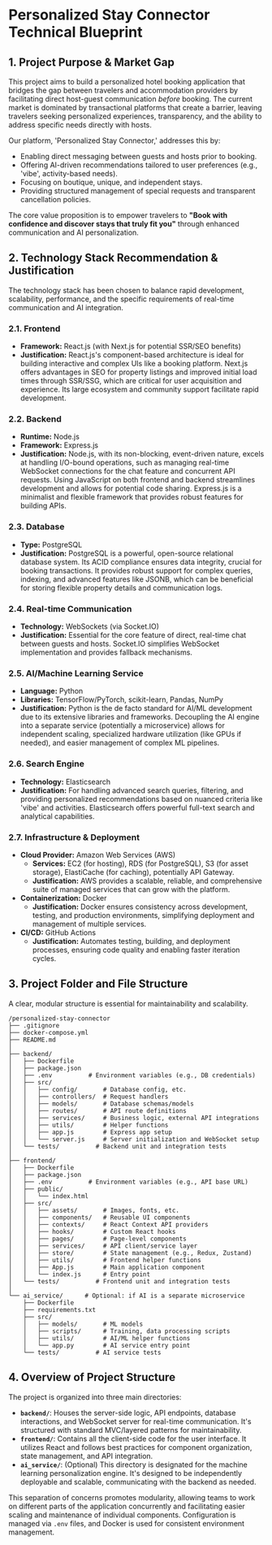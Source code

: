 # Personalized Stay Connector Technical Blueprint

## 1. Project Purpose & Market Gap

This project aims to build a personalized hotel booking application that bridges the gap between travelers and accommodation providers by facilitating direct host-guest communication *before* booking. The current market is dominated by transactional platforms that create a barrier, leaving travelers seeking personalized experiences, transparency, and the ability to address specific needs directly with hosts.

Our platform, 'Personalized Stay Connector,' addresses this by:
*   Enabling direct messaging between guests and hosts prior to booking.
*   Offering AI-driven recommendations tailored to user preferences (e.g., 'vibe', activity-based needs).
*   Focusing on boutique, unique, and independent stays.
*   Providing structured management of special requests and transparent cancellation policies.

The core value proposition is to empower travelers to **"Book with confidence and discover stays that truly fit you"** through enhanced communication and AI personalization.

## 2. Technology Stack Recommendation & Justification

The technology stack has been chosen to balance rapid development, scalability, performance, and the specific requirements of real-time communication and AI integration.

### 2.1. Frontend
*   **Framework:** React.js (with Next.js for potential SSR/SEO benefits)
*   **Justification:** React.js's component-based architecture is ideal for building interactive and complex UIs like a booking platform. Next.js offers advantages in SEO for property listings and improved initial load times through SSR/SSG, which are critical for user acquisition and experience. Its large ecosystem and community support facilitate rapid development.

### 2.2. Backend
*   **Runtime:** Node.js
*   **Framework:** Express.js
*   **Justification:** Node.js, with its non-blocking, event-driven nature, excels at handling I/O-bound operations, such as managing real-time WebSocket connections for the chat feature and concurrent API requests. Using JavaScript on both frontend and backend streamlines development and allows for potential code sharing. Express.js is a minimalist and flexible framework that provides robust features for building APIs.

### 2.3. Database
*   **Type:** PostgreSQL
*   **Justification:** PostgreSQL is a powerful, open-source relational database system. Its ACID compliance ensures data integrity, crucial for booking transactions. It provides robust support for complex queries, indexing, and advanced features like JSONB, which can be beneficial for storing flexible property details and communication logs.

### 2.4. Real-time Communication
*   **Technology:** WebSockets (via Socket.IO)
*   **Justification:** Essential for the core feature of direct, real-time chat between guests and hosts. Socket.IO simplifies WebSocket implementation and provides fallback mechanisms.

### 2.5. AI/Machine Learning Service
*   **Language:** Python
*   **Libraries:** TensorFlow/PyTorch, scikit-learn, Pandas, NumPy
*   **Justification:** Python is the de facto standard for AI/ML development due to its extensive libraries and frameworks. Decoupling the AI engine into a separate service (potentially a microservice) allows for independent scaling, specialized hardware utilization (like GPUs if needed), and easier management of complex ML pipelines.

### 2.6. Search Engine
*   **Technology:** Elasticsearch
*   **Justification:** For handling advanced search queries, filtering, and providing personalized recommendations based on nuanced criteria like 'vibe' and activities. Elasticsearch offers powerful full-text search and analytical capabilities.

### 2.7. Infrastructure & Deployment
*   **Cloud Provider:** Amazon Web Services (AWS)
    *   **Services:** EC2 (for hosting), RDS (for PostgreSQL), S3 (for asset storage), ElastiCache (for caching), potentially API Gateway.
    *   **Justification:** AWS provides a scalable, reliable, and comprehensive suite of managed services that can grow with the platform.
*   **Containerization:** Docker
    *   **Justification:** Docker ensures consistency across development, testing, and production environments, simplifying deployment and management of multiple services.
*   **CI/CD:** GitHub Actions
    *   **Justification:** Automates testing, building, and deployment processes, ensuring code quality and enabling faster iteration cycles.

## 3. Project Folder and File Structure

A clear, modular structure is essential for maintainability and scalability.

```
/personalized-stay-connector
├── .gitignore
├── docker-compose.yml
├── README.md
│
├── backend/
│   ├── Dockerfile
│   ├── package.json
│   ├── .env          # Environment variables (e.g., DB credentials)
│   ├── src/
│   │   ├── config/       # Database config, etc.
│   │   ├── controllers/  # Request handlers
│   │   ├── models/       # Database schemas/models
│   │   ├── routes/       # API route definitions
│   │   ├── services/     # Business logic, external API integrations
│   │   ├── utils/        # Helper functions
│   │   ├── app.js        # Express app setup
│   │   └── server.js     # Server initialization and WebSocket setup
│   └── tests/          # Backend unit and integration tests
│
├── frontend/
│   ├── Dockerfile
│   ├── package.json
│   ├── .env          # Environment variables (e.g., API base URL)
│   ├── public/
│   │   └── index.html
│   ├── src/
│   │   ├── assets/       # Images, fonts, etc.
│   │   ├── components/   # Reusable UI components
│   │   ├── contexts/     # React Context API providers
│   │   ├── hooks/        # Custom React hooks
│   │   ├── pages/        # Page-level components
│   │   ├── services/     # API client/service layer
│   │   ├── store/        # State management (e.g., Redux, Zustand)
│   │   ├── utils/        # Frontend helper functions
│   │   ├── App.js        # Main application component
│   │   └── index.js      # Entry point
│   └── tests/          # Frontend unit and integration tests
│
└── ai_service/      # Optional: if AI is a separate microservice
    ├── Dockerfile
    ├── requirements.txt
    ├── src/
    │   ├── models/       # ML models
    │   ├── scripts/      # Training, data processing scripts
    │   ├── utils/        # AI/ML helper functions
    │   └── app.py        # AI service entry point
    └── tests/          # AI service tests
```

## 4. Overview of Project Structure

The project is organized into three main directories:

*   **`backend/`**: Houses the server-side logic, API endpoints, database interactions, and WebSocket server for real-time communication. It's structured with standard MVC/layered patterns for maintainability.
*   **`frontend/`**: Contains all the client-side code for the user interface. It utilizes React and follows best practices for component organization, state management, and API integration.
*   **`ai_service/`**: (Optional) This directory is designated for the machine learning personalization engine. It's designed to be independently deployable and scalable, communicating with the backend as needed.

This separation of concerns promotes modularity, allowing teams to work on different parts of the application concurrently and facilitating easier scaling and maintenance of individual components. Configuration is managed via `.env` files, and Docker is used for consistent environment management.